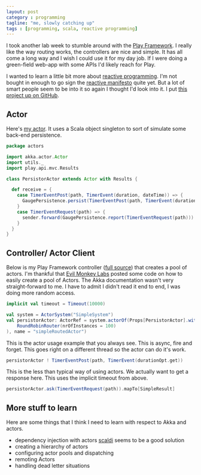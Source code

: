```yaml
---
layout: post
category : programming
tagline: "me, slowly catching up"
tags : [programming, scala, reactive programming]
---
```


I took another lab week to stumble around with the [Play Framework](http://www.playframework.com/).  I really 
like the way routing works, the controllers 
are nice and simple.  It has all come a long way
and I wish I could use it for my day job.  If I were
doing a green-field web-app with some APIs I'd likely 
reach for Play.

I wanted to learn a little bit more about [reactive programming](https://en.wikipedia.org/wiki/Reactive_programming).  I'm not bought in enough to go sign the 
[reactive manifesto](http://www.reactivemanifesto.org/) quite yet.  But a lot of smart people seem to be into it so again I thought I'd look into it.  I put 
[this project up on GitHub](https://github.com/demian0311/ricochet).

## Actor

Here's [my actor](https://github.com/demian0311/ricochet/blob/master/app/actors/PersistorActor.scala).  It uses a Scala object singleton to sort of simulate some 
back-end persistence.  

``` scala
package actors

import akka.actor.Actor
import utils._
import play.api.mvc.Results

class PersistorActor extends Actor with Results {

  def receive = {
    case TimerEventPost(path, TimerEvent(duration, dateTime)) => {
      GaugePersistence.persist(TimerEventPost(path, TimerEvent(duration, dateTime)))
    }
    case TimerEventRequest(path) => {
      sender.forward(GaugePersistence.report(TimerEventRequest(path)))
    }
  }
}
```

## Controller/ Actor Client 

Below is my Play Framework controller ([full source](https://github.com/demian0311/ricochet/blob/master/app/controllers/ReactiveGauge.scala)) that creates a pool of actors.
I'm thankful that [Evil Monkey Labs](http://blog.evilmonkeylabs.com/2013/01/17/Distributing_Akka_Workloads_And_Shutting_Down_After/)
posted some code on how to easily create a pool of Actors.
The Akka documentation wasn't very straight-forward to me.  I have to admit I didn't
read it end to end, I was doing more random access.

``` scala
implicit val timeout = Timeout(10000)

val system = ActorSystem("SimpleSystem")
val persistorActor: ActorRef = system.actorOf(Props[PersistorActor].withRouter(
    RoundRobinRouter(nrOfInstances = 100)
), name = "simpleRoutedActor")
```

This is the actor usage example that you always see.  This is async, fire and
forget.  This goes right on a different thread so the actor can do it's work.

``` scala
persistorActor ! TimerEventPost(path, TimerEvent(durationOpt.get))
```

This is the less than typical way of using actors.  We actually want to get 
a response here.  This uses the implicit timeout from above. 

``` scala
persistorActor.ask(TimerEventRequest(path)).mapTo[SimpleResult]
```

## More stuff to learn

Here are some things that I think I need to learn with respect to Akka and actors.

- dependency injection with actors [scaldi](http://scaldi.org/Scaldi.html) seems to be a good solution
- creating a hierarchy of actors
- configuring actor pools and dispatching
- remoting Actors
- handling dead letter situations

